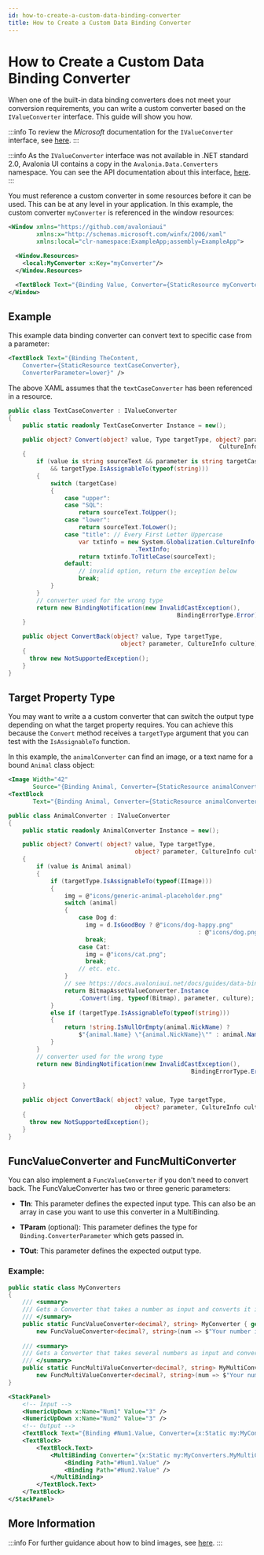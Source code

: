```yaml
---
id: how-to-create-a-custom-data-binding-converter
title: How to Create a Custom Data Binding Converter
---
```



# How to Create a Custom Data Binding Converter

When one of the built-in data binding converters does not meet your conversion requirements, you can write a custom converter based on the `IValueConverter` interface. This guide will show you how.

:::info
To review the _Microsoft_ documentation for the `IValueConverter` interface, see [here](https://docs.microsoft.com/en-gb/dotnet/api/system.windows.data.ivalueconverter?view=netframework-4.7.1).
:::

:::info
As the `IValueConverter` interface was not available in .NET standard 2.0, Avalonia UI  contains a copy in the `Avalonia.Data.Converters` namespace. You can see the API documentation about this interface, [here](https://api-docs.avaloniaui.net/docs/T_Avalonia_Data_Converters_IValueConverter).
:::

You must reference a custom converter in some resources before it can be used. This can be at any level in your application. In this example, the custom converter `myConverter` is referenced in the window resources:

```xml
<Window xmlns="https://github.com/avaloniaui"
        xmlns:x="http://schemas.microsoft.com/winfx/2006/xaml"
        xmlns:local="clr-namespace:ExampleApp;assembly=ExampleApp">

  <Window.Resources>
    <local:MyConverter x:Key="myConverter"/>
  </Window.Resources>

  <TextBlock Text="{Binding Value, Converter={StaticResource myConverter}}"/>
</Window>
```

## Example

This example data binding converter can convert text to specific case from a parameter:

```xml
<TextBlock Text="{Binding TheContent, 
    Converter={StaticResource textCaseConverter},
    ConverterParameter=lower}" />
```

The above XAML assumes that the `textCaseConverter` has been referenced in a resource.

```csharp
public class TextCaseConverter : IValueConverter
{
    public static readonly TextCaseConverter Instance = new();

    public object? Convert(object? value, Type targetType, object? parameter, 
                                                            CultureInfo culture)
    {
        if (value is string sourceText && parameter is string targetCase
            && targetType.IsAssignableTo(typeof(string)))
        {
            switch (targetCase)
            {
                case "upper":
                case "SQL":
                    return sourceText.ToUpper();
                case "lower":
                    return sourceText.ToLower();
                case "title": // Every First Letter Uppercase
                    var txtinfo = new System.Globalization.CultureInfo("en-US",false)
                                    .TextInfo;
                    return txtinfo.ToTitleCase(sourceText);
                default:
                    // invalid option, return the exception below
                    break;
            }
        }
        // converter used for the wrong type
        return new BindingNotification(new InvalidCastException(), 
                                                BindingErrorType.Error);
    }

    public object ConvertBack(object? value, Type targetType, 
                                object? parameter, CultureInfo culture)
    {
      throw new NotSupportedException();
    }
}
```

## Target Property Type

You may want to write a a custom converter that can switch the output type depending on what the target property requires. You can achieve this because the `Convert` method receives a `targetType` argument that you can test with the `IsAssignableTo` function.

In this example, the `animalConverter` can find an image, or a text name for a bound `Animal` class object:  

```xml title='XAML'
<Image Width="42" 
       Source="{Binding Animal, Converter={StaticResource animalConverter}}"/>
<TextBlock 
       Text="{Binding Animal, Converter={StaticResource animalConverter}}" />
```

```csharp title='AnimalConverter.cs'
public class AnimalConverter : IValueConverter
{
    public static readonly AnimalConverter Instance = new();

    public object? Convert( object? value, Type targetType, 
                                    object? parameter, CultureInfo culture )
    {
        if (value is Animal animal)
        {
            if (targetType.IsAssignableTo(typeof(IImage)))
            {
                img = @"icons/generic-animal-placeholder.png"
                switch (animal)
                {
                    case Dog d:
                      img = d.IsGoodBoy ? @"icons/dog-happy.png" 
                                                      : @"icons/dog.png";
                      break;
                    case Cat:
                      img = @"icons/cat.png";
                      break;
                    // etc. etc.
                }
                // see https://docs.avaloniaui.net/docs/guides/data-binding/how-to-create-a-custom-data-binding-converter
                return BitmapAssetValueConverter.Instance
                    .Convert(img, typeof(Bitmap), parameter, culture);
            }
            else if (targetType.IsAssignableTo(typeof(string)))
            {
                return !string.IsNullOrEmpty(animal.NickName) ? 
                    $"{animal.Name} \"{animal.NickName}\"" : animal.Name;
            }
        }
        // converter used for the wrong type
        return new BindingNotification(new InvalidCastException(), 
                                                    BindingErrorType.Error);
        
    }

    public object ConvertBack( object? value, Type targetType, 
                                    object? parameter, CultureInfo culture )
    {
      throw new NotSupportedException();
    }
}
```

## FuncValueConverter and FuncMultiConverter

You can also implement a `FuncValueConverter` if you don't need to convert back. The FuncValueConverter has two or three generic parameters:

* **TIn**: This parameter defines the expected input type. This can also be an array in case you want to use this converter in a MultiBinding.

* **TParam** (optional): This parameter defines the type for `Binding.ConverterParameter` which gets passed in.

* **TOut**: This parameter defines the expected output type.


### Example:

```cs
public static class MyConverters 
{
    /// <summary>
    /// Gets a Converter that takes a number as input and converts it into a text representation
    /// </summary>
    public static FuncValueConverter<decimal?, string> MyConverter { get; } = 
        new FuncValueConverter<decimal?, string>(num => $"Your number is: '{num}'");
    
    /// <summary>
    /// Gets a Converter that takes several numbers as input and converts it into a text representation
    /// </summary>
    public static FuncMultiValueConverter<decimal?, string> MyMultiConverter { get; } = 
        new FuncMultiValueConverter<decimal?, string>(num => $"Your numbers are: '{string.Join(", ", num)}'");
}
```

```xml
<StackPanel>
    <!-- Input -->
    <NumericUpDown x:Name="Num1" Value="3" />
    <NumericUpDown x:Name="Num2" Value="3" />
    <!-- Output -->
    <TextBlock Text="{Binding #Num1.Value, Converter={x:Static my:MyConverters.MyConverter}}" />
    <TextBlock>
        <TextBlock.Text>
            <MultiBinding Converter="{x:Static my:MyConverters.MyMultiConverter}">
                <Binding Path="#Num1.Value" />
                <Binding Path="#Num2.Value" />
            </MultiBinding>
        </TextBlock.Text>
    </TextBlock>
</StackPanel>
```

## More Information

:::info
For further guidance about how to bind images, see [here](how-to-bind-image-files.md).
:::
